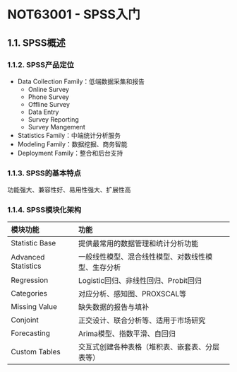 # NOT63001 - SPSS入门

## 1.1. SPSS概述

### 1.1.2. SPSS产品定位

* Data Collection Family：低端数据采集和报告
  * Online Survey
  * Phone Survey
  * Offline Survey
  * Data Entry
  * Survey Reporting
  * Survey Mangement
* Statistics Family：中端统计分析服务
* Modeling Family：数据挖掘、商务智能
* Deployment Family：整合和后台支持

### 1.1.3. SPSS的基本特点

功能强大、兼容性好、易用性强大、扩展性高

### 1.1.4. SPSS模块化架构

| 模块功能 | 功能 |
| :--- | :--- |
| Statistic Base | 提供最常用的数据管理和统计分析功能 |
| Advanced Statistics | 一般线性模型、混合线性模型、对数线性模型、生存分析 |
| Regression | Logistic回归、非线性回归、Probit回归 |
| Categories | 对应分析、感知图、PROXSCAL等 |
| Missing Value | 缺失数据的报告与填补 |
| Conjoint | 正交设计、联合分析等、适用于市场研究 |
| Forecasting | Arima模型、指数平滑、自回归 |
| Custom Tables | 交互式创建各种表格（堆积表、嵌套表、分层表等） |



